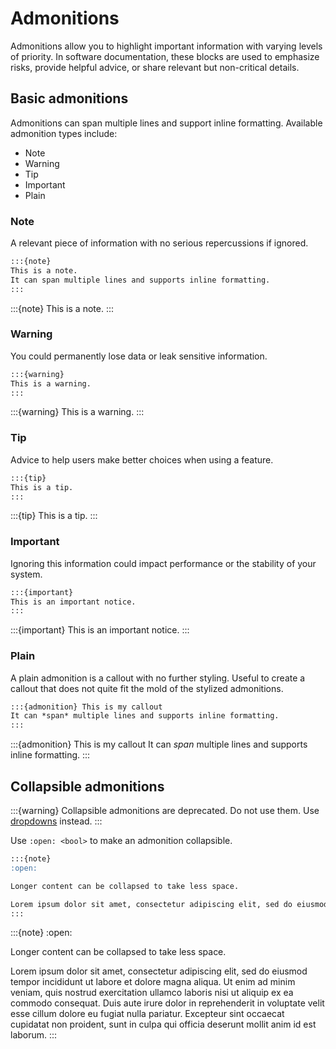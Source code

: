 # Admonitions

Admonitions allow you to highlight important information with varying levels of priority. In software documentation, these blocks are used to emphasize risks, provide helpful advice, or share relevant but non-critical details.

## Basic admonitions

Admonitions can span multiple lines and support inline formatting.
Available admonition types include:

- Note
- Warning
- Tip
- Important
- Plain

### Note

A relevant piece of information with no serious repercussions if ignored.

```markdown
:::{note}
This is a note.
It can span multiple lines and supports inline formatting.
:::
```

:::{note}
This is a note.
:::

### Warning

You could permanently lose data or leak sensitive information.

```markdown
:::{warning}
This is a warning.
:::
```

:::{warning}
This is a warning.
:::

### Tip

Advice to help users make better choices when using a feature.

```markdown
:::{tip}
This is a tip.
:::
```

:::{tip}
This is a tip.
:::

### Important

Ignoring this information could impact performance or the stability of your system.

```markdown
:::{important}
This is an important notice.
:::
```

:::{important}
This is an important notice.
:::

### Plain

A plain admonition is a callout with no further styling. Useful to create a callout that does not quite fit the mold of the stylized admonitions.

```markdown
:::{admonition} This is my callout
It can *span* multiple lines and supports inline formatting.
:::
```

:::{admonition} This is my callout
It can *span* multiple lines and supports inline formatting.
:::

## Collapsible admonitions

:::{warning}
Collapsible admonitions are deprecated. Do not use them. Use [dropdowns](./dropdowns.md) instead.
:::

Use `:open: <bool>` to make an admonition collapsible.

```markdown
:::{note}
:open:

Longer content can be collapsed to take less space.

Lorem ipsum dolor sit amet, consectetur adipiscing elit, sed do eiusmod tempor incididunt ut labore et dolore magna aliqua. Ut enim ad minim veniam, quis nostrud exercitation ullamco laboris nisi ut aliquip ex ea commodo consequat. Duis aute irure dolor in reprehenderit in voluptate velit esse cillum dolore eu fugiat nulla pariatur. Excepteur sint occaecat cupidatat non proident, sunt in culpa qui officia deserunt mollit anim id est laborum.
:::
```

:::{note}
:open:

Longer content can be collapsed to take less space.

Lorem ipsum dolor sit amet, consectetur adipiscing elit, sed do eiusmod tempor incididunt ut labore et dolore magna aliqua. Ut enim ad minim veniam, quis nostrud exercitation ullamco laboris nisi ut aliquip ex ea commodo consequat. Duis aute irure dolor in reprehenderit in voluptate velit esse cillum dolore eu fugiat nulla pariatur. Excepteur sint occaecat cupidatat non proident, sunt in culpa qui officia deserunt mollit anim id est laborum.
:::
